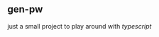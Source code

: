 ## gen-pw

just a small project to play around with _typescript_

<!---
VicoToriani/VicoToriani is a ✨ special ✨ repository because its `README.md` (this file) appears on your GitHub profile.
You can click the Preview link to take a look at your changes.
--->
